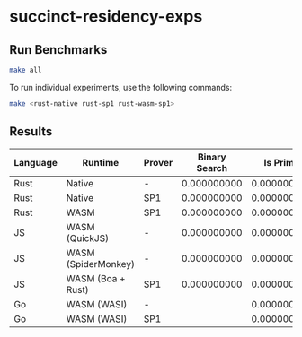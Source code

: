 # succinct-residency-exps

## Run Benchmarks

```bash
make all
```

To run individual experiments, use the following commands:

```bash
make <rust-native rust-sp1 rust-wasm-sp1>
```

## Results

| Language | Runtime | Prover | Binary Search | Is Prime    | Merklization | Block Header Verification | TSP         |
| --------- | ------- | ------ | ------------- | ----------- | ------------ | ------------------------- | ----------- |
| Rust      | Native  | -      | 0.000000000   | 0.000000000 | 0.000000000  | 0.000000000               | 0.000000000 |
| Rust      | Native  | SP1    | 0.000000000   | 0.000000000 | 0.000000000  | 0.000000000               | 0.000000000 |
| Rust      | WASM    | SP1    | 0.000000000   | 0.000000000 | 0.000000000  | 0.000000000               | 0.000000000 |
| JS        | WASM (QuickJS)    | -    | 0.000000000   | 0.000000000 | 0.000000000  | 0.000000000               | 0.000000000 |
| JS        | WASM (SpiderMonkey)    | -    | 0.000000000   | 0.000000000 | 0.000000000  | 0.000000000               | 0.000000000 |
| JS        | WASM (Boa + Rust)   | SP1    | 0.000000000   | 0.000000000 | 0.000000000  | 0.000000000               | 0.000000000 |
| Go        | WASM (WASI) | - | | 0.000000000   | 0.000000000 | 0.000000000  | 0.000000000               | 0.000000000 |
| Go        | WASM (WASI) | SP1 | | 0.000000000   | 0.000000000 | 0.000000000  | 0.000000000               | 0.000000000 |
